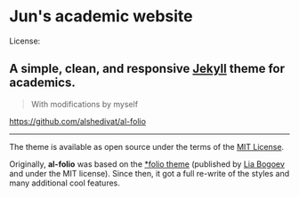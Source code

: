 # Jun's academic website


License: 
## A simple, clean, and responsive [Jekyll](https://jekyllrb.com/) theme for academics.

> With modifications by myself

https://github.com/alshedivat/al-folio

---

The theme is available as open source under the terms of the [MIT License](https://github.com/alshedivat/al-folio/blob/master/LICENSE).

Originally, **al-folio** was based on the [\*folio theme](https://github.com/bogoli/-folio) (published by [Lia Bogoev](https://liabogoev.com) and under the MIT license). Since then, it got a full re-write of the styles and many additional cool features.
